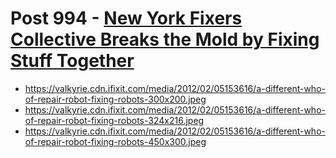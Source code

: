 # Post 994 - [New York Fixers Collective Breaks the Mold by Fixing Stuff Together](https://www.ifixit.com/News/994/new-york-fixers-collective-breaks-the-mold-by-fixing-stuff-together)

- https://valkyrie.cdn.ifixit.com/media/2012/02/05153616/a-different-who-of-repair-robot-fixing-robots-300x200.jpeg
- https://valkyrie.cdn.ifixit.com/media/2012/02/05153616/a-different-who-of-repair-robot-fixing-robots-324x216.jpeg
- https://valkyrie.cdn.ifixit.com/media/2012/02/05153616/a-different-who-of-repair-robot-fixing-robots-450x300.jpeg
